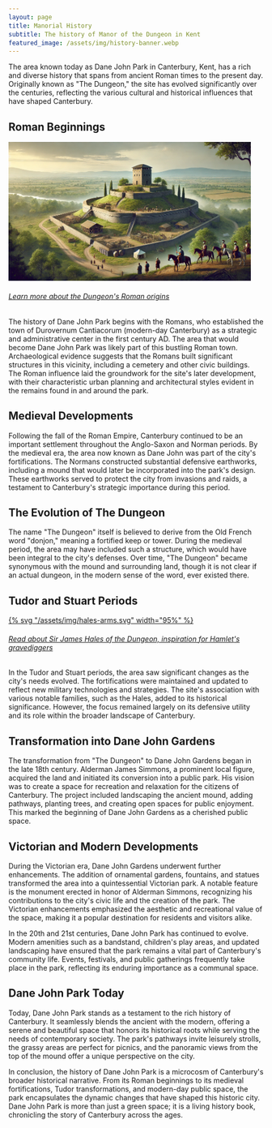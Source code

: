 ```yaml
---
layout: page
title: Manorial History
subtitle: The history of Manor of the Dungeon in Kent
featured_image: /assets/img/history-banner.webp
---
```


The area known today as Dane John Park in Canterbury, Kent, has a
rich and diverse history that spans from ancient Roman times to the
present day. Originally known as "The Dungeon," the site has evolved
significantly over the centuries, reflecting the various cultural
and historical influences that have shaped Canterbury.

## Roman Beginnings

<div class="item col-12 col-sm-6 col-md-6 col-lg-4 pull-right px-4">
  <a href="{{ '/history/roman-origins' | relative_url }}" class="sidebar-link">
    <div class="card">
      <div class="card-head text-center"><img src="/assets/img/roman-dungeon.webp" width="95%" /></div>
      <div class="card-body text-center"><h6>Learn more about the Dungeon's Roman origins</h6></div>
    </div>
  </a>
</div>

The history of Dane John Park begins with the Romans, who established
the town of Durovernum Cantiacorum (modern-day Canterbury) as a
strategic and administrative center in the first century AD. The
area that would become Dane John Park was likely part of this
bustling Roman town. Archaeological evidence suggests that the
Romans built significant structures in this vicinity, including a
cemetery and other civic buildings. The Roman influence laid the
groundwork for the site's later development, with their characteristic
urban planning and architectural styles evident in the remains found
in and around the park.

## Medieval Developments

Following the fall of the Roman Empire, Canterbury continued to be
an important settlement throughout the Anglo-Saxon and Norman
periods. By the medieval era, the area now known as Dane John was
part of the city's fortifications. The Normans constructed substantial
defensive earthworks, including a mound that would later be
incorporated into the park's design. These earthworks served to
protect the city from invasions and raids, a testament to Canterbury's
strategic importance during this period.

## The Evolution of The Dungeon

The name "The Dungeon" itself is believed to derive from the Old
French word "donjon," meaning a fortified keep or tower. During the
medieval period, the area may have included such a structure, which
would have been integral to the city's defenses. Over time, "The
Dungeon" became synonymous with the mound and surrounding land,
though it is not clear if an actual dungeon, in the modern sense
of the word, ever existed there.

## Tudor and Stuart Periods

<div class="item col-12 col-sm-6 col-md-6 col-lg-3 pull-right px-4">
  <a href="{{ '/history/james-hales' | relative_url }}" class="sidebar-link">
    <div class="card">
      <div class="card-head text-center">{% svg "/assets/img/hales-arms.svg" width="95%" %}</div>
      <div class="card-body text-center"><h6>Read about Sir James Hales of the Dungeon, inspiration for <i>Hamlet</i>'s gravediggers</h6></div>
    </div>
  </a>
</div>

In the Tudor and Stuart periods, the area saw significant changes
as the city's needs evolved. The fortifications were maintained and
updated to reflect new military technologies and strategies. The
site's association with various notable families, such as the Hales,
added to its historical significance. However, the focus remained
largely on its defensive utility and its role within the broader
landscape of Canterbury.

## Transformation into Dane John Gardens

The transformation from "The Dungeon" to Dane John Gardens began
in the late 18th century. Alderman James Simmons, a prominent local
figure, acquired the land and initiated its conversion into a public
park. His vision was to create a space for recreation and relaxation
for the citizens of Canterbury. The project included landscaping
the ancient mound, adding pathways, planting trees, and creating
open spaces for public enjoyment. This marked the beginning of Dane
John Gardens as a cherished public space.

## Victorian and Modern Developments

During the Victorian era, Dane John Gardens underwent further
enhancements. The addition of ornamental gardens, fountains, and
statues transformed the area into a quintessential Victorian park.
A notable feature is the monument erected in honor of Alderman
Simmons, recognizing his contributions to the city's civic life and
the creation of the park. The Victorian enhancements emphasized the
aesthetic and recreational value of the space, making it a popular
destination for residents and visitors alike.

In the 20th and 21st centuries, Dane John Park has continued to
evolve. Modern amenities such as a bandstand, children's play areas,
and updated landscaping have ensured that the park remains a vital
part of Canterbury's community life. Events, festivals, and public
gatherings frequently take place in the park, reflecting its enduring
importance as a communal space.

## Dane John Park Today

Today, Dane John Park stands as a testament to the rich history of
Canterbury. It seamlessly blends the ancient with the modern,
offering a serene and beautiful space that honors its historical
roots while serving the needs of contemporary society. The park's
pathways invite leisurely strolls, the grassy areas are perfect for
picnics, and the panoramic views from the top of the mound offer a
unique perspective on the city.

In conclusion, the history of Dane John Park is a microcosm of
Canterbury's broader historical narrative. From its Roman beginnings
to its medieval fortifications, Tudor transformations, and modern-day
public space, the park encapsulates the dynamic changes that have
shaped this historic city. Dane John Park is more than just a green
space; it is a living history book, chronicling the story of
Canterbury across the ages.
